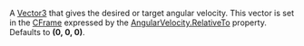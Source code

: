 A [Vector3](https://developer.roblox.com/en-us/api-reference/datatype/Vector3) that gives the desired or target angular velocity.
This vector is set in the [CFrame](https://developer.roblox.com/en-us/api-reference/datatype/CFrame) expressed by the
[AngularVelocity.RelativeTo](https://create.roblox.com/docs/reference/engine/classes/AngularVelocity#RelativeTo) property. Defaults to **(0, 0, 0)**.